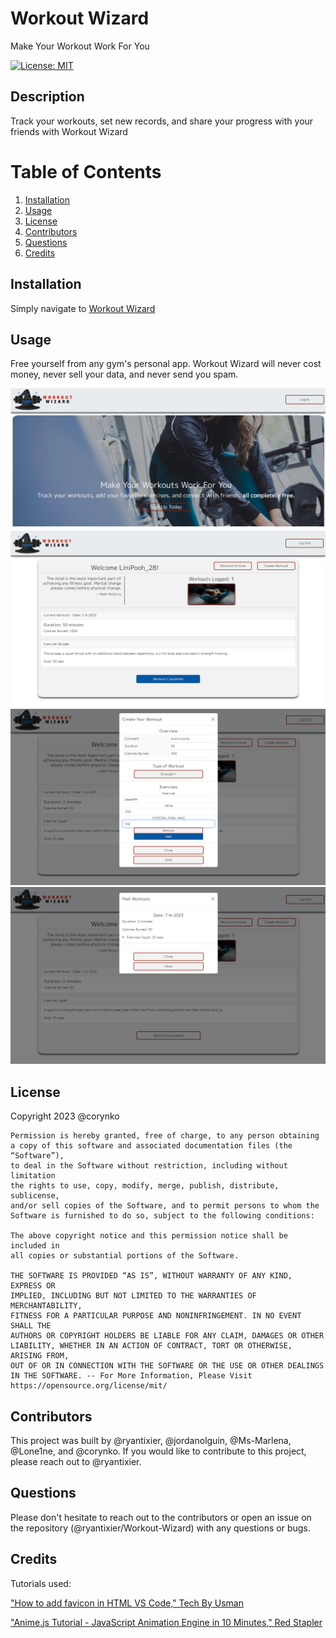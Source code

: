 # Workout Wizard

Make Your Workout Work For You

[![License: MIT](https://img.shields.io/badge/License-MIT-yellow.svg)](https://opensource.org/licenses/MIT)

## Description

Track your workouts, set new records, and share your progress with your friends with Workout Wizard

# Table of Contents

1. [Installation](#installation)
2. [Usage](#usage)
3. [License](#license)
4. [Contributors](#contributors)
5. [Questions](#questions)
6. [Credits](#credits)

## Installation

Simply navigate to <a href="http://the-workout-wizard-7d5c29c6d6dd.herokuapp.com/">Workout Wizard</a>

## Usage

Free yourself from any gym's personal app. Workout Wizard will never cost money, never sell your data, and never send you spam.

![The Workout Wizard Home Page](./public/images/screenshot_1.png)
![The Workout Wizard User Area](./public/images/screenshot_2.png)
![The Workout Wizard Create Workout Window](./public/images/screenshot_2_create.png)
![The Workout Wizard Past Workout Log](./public/images/screenshot_2_past.png)

## License

Copyright 2023 @corynko

    Permission is hereby granted, free of charge, to any person obtaining
    a copy of this software and associated documentation files (the “Software”),
    to deal in the Software without restriction, including without limitation
    the rights to use, copy, modify, merge, publish, distribute, sublicense,
    and/or sell copies of the Software, and to permit persons to whom the
    Software is furnished to do so, subject to the following conditions:

    The above copyright notice and this permission notice shall be included in
    all copies or substantial portions of the Software.

    THE SOFTWARE IS PROVIDED “AS IS”, WITHOUT WARRANTY OF ANY KIND, EXPRESS OR
    IMPLIED, INCLUDING BUT NOT LIMITED TO THE WARRANTIES OF MERCHANTABILITY,
    FITNESS FOR A PARTICULAR PURPOSE AND NONINFRINGEMENT. IN NO EVENT SHALL THE
    AUTHORS OR COPYRIGHT HOLDERS BE LIABLE FOR ANY CLAIM, DAMAGES OR OTHER
    LIABILITY, WHETHER IN AN ACTION OF CONTRACT, TORT OR OTHERWISE, ARISING FROM,
    OUT OF OR IN CONNECTION WITH THE SOFTWARE OR THE USE OR OTHER DEALINGS IN THE SOFTWARE. -- For More Information, Please Visit https://opensource.org/license/mit/

## Contributors

This project was built by @ryantixier, @jordanolguin, @Ms-Marlena, @Lone1ne, and @corynko. If you would like to contribute to this project, please reach out to @ryantixier.

## Questions

Please don't hesitate to reach out to the contributors or open an issue on the repository (@ryantixier/Workout-Wizard) with any questions or bugs.

## Credits

Tutorials used:

<a href="https://www.youtube.com/watch?v=9kR1K1bgIDY&t=27s">"How to add favicon in HTML VS Code," Tech By Usman</a>

<a href="https://www.youtube.com/watch?v=uRDLFXxihgc&t=92s">"Anime.js Tutorial - JavaScript Animation Engine in 10 Minutes," Red Stapler</a>
